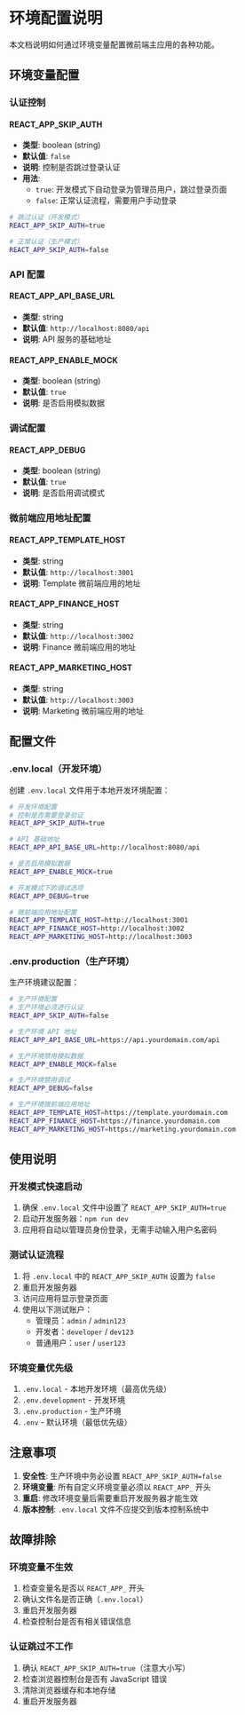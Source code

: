 # 环境配置说明

本文档说明如何通过环境变量配置微前端主应用的各种功能。

## 环境变量配置

### 认证控制

#### REACT_APP_SKIP_AUTH

- **类型**: boolean (string)
- **默认值**: `false`
- **说明**: 控制是否跳过登录认证
- **用法**:
  - `true`: 开发模式下自动登录为管理员用户，跳过登录页面
  - `false`: 正常认证流程，需要用户手动登录

```bash
# 跳过认证（开发模式）
REACT_APP_SKIP_AUTH=true

# 正常认证（生产模式）
REACT_APP_SKIP_AUTH=false
```

### API 配置

#### REACT_APP_API_BASE_URL

- **类型**: string
- **默认值**: `http://localhost:8080/api`
- **说明**: API 服务的基础地址

#### REACT_APP_ENABLE_MOCK

- **类型**: boolean (string)
- **默认值**: `true`
- **说明**: 是否启用模拟数据

### 调试配置

#### REACT_APP_DEBUG

- **类型**: boolean (string)
- **默认值**: `true`
- **说明**: 是否启用调试模式

### 微前端应用地址配置

#### REACT_APP_TEMPLATE_HOST

- **类型**: string
- **默认值**: `http://localhost:3001`
- **说明**: Template 微前端应用的地址

#### REACT_APP_FINANCE_HOST

- **类型**: string
- **默认值**: `http://localhost:3002`
- **说明**: Finance 微前端应用的地址

#### REACT_APP_MARKETING_HOST

- **类型**: string
- **默认值**: `http://localhost:3003`
- **说明**: Marketing 微前端应用的地址

## 配置文件

### .env.local（开发环境）

创建 `.env.local` 文件用于本地开发环境配置：

```bash
# 开发环境配置
# 控制是否需要登录验证
REACT_APP_SKIP_AUTH=true

# API 基础地址
REACT_APP_API_BASE_URL=http://localhost:8080/api

# 是否启用模拟数据
REACT_APP_ENABLE_MOCK=true

# 开发模式下的调试选项
REACT_APP_DEBUG=true

# 微前端应用地址配置
REACT_APP_TEMPLATE_HOST=http://localhost:3001
REACT_APP_FINANCE_HOST=http://localhost:3002
REACT_APP_MARKETING_HOST=http://localhost:3003
```

### .env.production（生产环境）

生产环境建议配置：

```bash
# 生产环境配置
# 生产环境必须进行认证
REACT_APP_SKIP_AUTH=false

# 生产环境 API 地址
REACT_APP_API_BASE_URL=https://api.yourdomain.com/api

# 生产环境禁用模拟数据
REACT_APP_ENABLE_MOCK=false

# 生产环境禁用调试
REACT_APP_DEBUG=false

# 生产环境微前端应用地址
REACT_APP_TEMPLATE_HOST=https://template.yourdomain.com
REACT_APP_FINANCE_HOST=https://finance.yourdomain.com
REACT_APP_MARKETING_HOST=https://marketing.yourdomain.com
```

## 使用说明

### 开发模式快速启动

1. 确保 `.env.local` 文件中设置了 `REACT_APP_SKIP_AUTH=true`
2. 启动开发服务器：`npm run dev`
3. 应用将自动以管理员身份登录，无需手动输入用户名密码

### 测试认证流程

1. 将 `.env.local` 中的 `REACT_APP_SKIP_AUTH` 设置为 `false`
2. 重启开发服务器
3. 访问应用将显示登录页面
4. 使用以下测试账户：
   - 管理员：`admin` / `admin123`
   - 开发者：`developer` / `dev123`
   - 普通用户：`user` / `user123`

### 环境变量优先级

1. `.env.local` - 本地开发环境（最高优先级）
2. `.env.development` - 开发环境
3. `.env.production` - 生产环境
4. `.env` - 默认环境（最低优先级）

## 注意事项

1. **安全性**: 生产环境中务必设置 `REACT_APP_SKIP_AUTH=false`
2. **环境变量**: 所有自定义环境变量必须以 `REACT_APP_` 开头
3. **重启**: 修改环境变量后需要重启开发服务器才能生效
4. **版本控制**: `.env.local` 文件不应提交到版本控制系统中

## 故障排除

### 环境变量不生效

1. 检查变量名是否以 `REACT_APP_` 开头
2. 确认文件名是否正确（`.env.local`）
3. 重启开发服务器
4. 检查控制台是否有相关错误信息

### 认证跳过不工作

1. 确认 `REACT_APP_SKIP_AUTH=true`（注意大小写）
2. 检查浏览器控制台是否有 JavaScript 错误
3. 清除浏览器缓存和本地存储
4. 重启开发服务器
